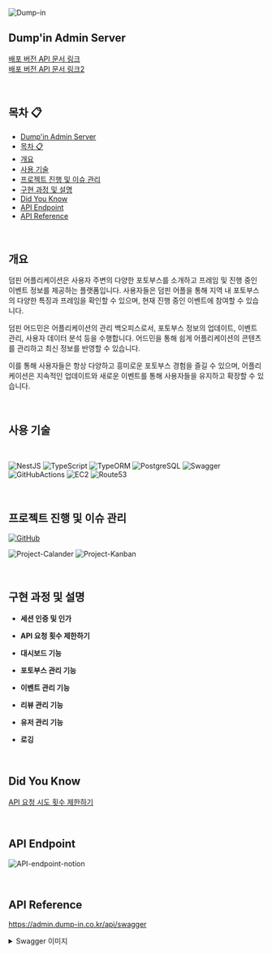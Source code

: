 ![Dump-in](https://github.com/develop-pix/dump-in-Admin-BE/assets/96982072/26fc155b-4a01-433e-9643-cbc1beefeadf)

## Dump'in Admin Server

[배포 버전 API 문서 링크](https://admin.dump-in.co.kr/api/swagger)  
[배포 버전 API 문서 링크2](https://dump-in-admin-server.onrender.com/api/swagger)

<br>

## 목차 :clipboard:

- [Dump'in Admin Server](#dumpin-admin-server)
- [목차 :clipboard:](#목차-clipboard)
- [개요](#개요)
- [사용 기술](#사용-기술)
- [프로젝트 진행 및 이슈 관리](#프로젝트-진행-및-이슈-관리)
- [구현 과정 및 설명](#구현-과정-및-설명)
- [Did You Know](#did-you-know)
- [API Endpoint](#api-endpoint)
- [API Reference](#api-reference)

<br/>

## 개요

덤핀 어플리케이션은 사용자 주변의 다양한 포토부스를 소개하고 프레임 및 진행 중인 이벤트 정보를 제공하는 플랫폼입니다.
사용자들은 덤핀 어플을 통해 지역 내 포토부스의 다양한 특징과 프레임을 확인할 수 있으며, 현재 진행 중인 이벤트에 참여할 수 있습니다.

덤핀 어드민은 어플리케이션의 관리 백오피스로서, 포토부스 정보의 업데이트, 이벤트 관리, 사용자 데이터 분석 등을 수행합니다.
어드민을 통해 쉽게 어플리케이션의 콘텐츠를 관리하고 최신 정보를 반영할 수 있습니다.

이를 통해 사용자들은 항상 다양하고 흥미로운 포토부스 경험을 즐길 수 있으며,
어플리케이션은 지속적인 업데이트와 새로운 이벤트를 통해 사용자들을 유지하고 확장할 수 있습니다.

<br/>

## 사용 기술

<br/>

![NestJS][NestJS] ![TypeScript][TypeScript] ![TypeORM][TypeORM]
![PostgreSQL][PostgreSQL] ![Swagger][Swagger]
![GitHubActions][GitHubActions] ![EC2][AWS-EC2] ![Route53][AWS-Route53]

<br/>

## 프로젝트 진행 및 이슈 관리

[![GitHub][GitHub]](https://github.com/orgs/develop-pix/projects/1/views/1)

![Project-Calander](https://github.com/develop-pix/dump-in-Admin-BE/assets/96982072/d7620bae-fcaf-4d2b-87b4-29bb48013649)
![Project-Kanban](https://github.com/develop-pix/dump-in-Admin-BE/assets/96982072/1f345570-1ec3-4fc5-b77a-a03a9a730997)

<br/>

<!-- ## 모델링 -->

<!-- ## 아키텍처 -->

## 구현 과정 및 설명

- **세션 인증 및 인가**

- **API 요청 횟수 제한하기**

- **대시보드 기능**

- **포토부스 관리 기능**

- **이벤트 관리 기능**

- **리뷰 관리 기능**

- **유저 관리 기능**

- **로깅**

<!-- - **알림 관리 기능** -->
<br/>

## Did You Know

[API 요청 시도 횟수 제한하기](https://zamoca.space/js-ts/nest-js/rate-limit.html)

<br/>

## API Endpoint

![API-endpoint-notion](https://github.com/develop-pix/dump-in-Admin-BE/assets/96982072/961eacf8-4dee-4779-b748-7631e3687e48)

<br/>

## API Reference

<https://admin.dump-in.co.kr/api/swagger>

<details>

<summary>Swagger 이미지</summary>

![1](https://github.com/develop-pix/dump-in-Admin-BE/assets/96982072/beecf55a-de66-4722-b237-17f46f78bc27)
![2](https://github.com/develop-pix/dump-in-Admin-BE/assets/96982072/13fd5bec-4412-4d05-adb9-9c90dad679a9)

</details>

<br/>

[NestJS]: https://img.shields.io/badge/nestjs-%23E0234E.svg?style=for-the-badge&logo=nestjs&logoColor=white
[TypeScript]: https://img.shields.io/badge/typescript-%23007ACC.svg?style=for-the-badge&logo=typescript&logoColor=white
[TypeORM]: https://img.shields.io/badge/TypeORM-%2334567c.svg?style=for-the-badge&logo=adminer&logoColor=white
[PostgreSQL]: https://img.shields.io/badge/postgres-%23316192.svg?style=for-the-badge&logo=postgresql&logoColor=white
[Swagger]: https://img.shields.io/badge/swagger-%23Clojure.svg?style=for-the-badge&logo=swagger&logoColor=white
[GitHubActions]: https://img.shields.io/badge/GitHub%20Actions-%232088ff.svg?style=for-the-badge&logo=githubactions&logoColor=white
[GitHub]: https://img.shields.io/badge/GitHub%20Project-%23181717.svg?style=for-the-badge&logo=github&logoColor=white
[AWS-EC2]: https://img.shields.io/badge/AWS%20EC2-%23FF9900.svg?style=for-the-badge&logo=amazonec2&logoColor=white
[AWS-Route53]: https://img.shields.io/badge/AWS%20Route53-%238C4FFF.svg?style=for-the-badge&logo=amazonroute53&logoColor=white
